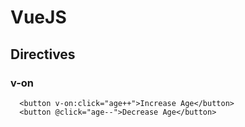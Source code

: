 # VueJS

## Directives
### v-on 
```vue
  <button v-on:click="age++">Increase Age</button>
  <button @click="age--">Decrease Age</button>
  
```
